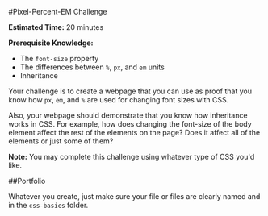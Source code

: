 #Pixel-Percent-EM Challenge

**Estimated Time:** 20 minutes

**Prerequisite Knowledge:**

* The `font-size` property
* The differences between `%`, `px`, and `em` units
* Inheritance

Your challenge is to create a webpage that you can use as proof that you know how `px`, `em`, and `%` are used for changing font sizes with CSS.

Also, your webpage should demonstrate that you know how inheritance works in CSS. For example, how does changing the font-size of the body element affect the rest of the elements on the page? Does it affect all of the elements or just some of them?

**Note:** You may complete this challenge using whatever type of CSS you'd like.

##Portfolio

Whatever you create, just make sure your file or files are clearly named and in the `css-basics` folder.
